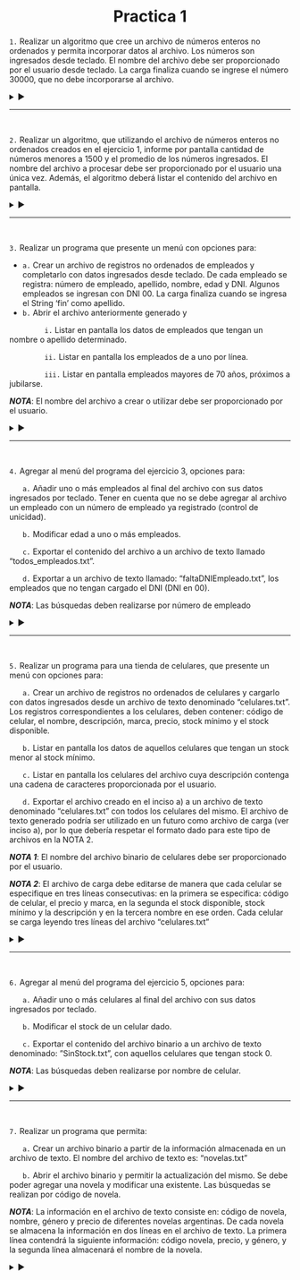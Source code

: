 <h1 align="center">Practica 1</h1>

```1.``` Realizar un algoritmo que cree un archivo de números enteros no ordenados y permita incorporar datos al archivo. Los números son ingresados desde teclado. El nombre del archivo debe ser proporcionado por el usuario desde teclado. La carga finaliza cuando se ingrese el número 30000, que no debe incorporarse al archivo.

<details>

<summary> ▶️ </summary>
<br>
  
```Pas
program Practica1Ejercicio1;

type
    archivo = file of integer;
    cadena20 = string[20];

procedure CrearArchivo(var arch_logico:archivo; var arch_fisico:cadena20);
var
    num:integer;
begin
    writeln('Ingrese el nombre del archivo');
    readln(arch_fisico);
    assign(arch_logico, arch_fisico);
    rewrite(arch_logico);
	
    write('Ingrese un numero: ');
    readln(num);
    while (num <> 30000) do begin
        write(arch_logico, num);
        write('Ingrese un numero: ');
        readln(num);
    end;
    close(arch_logico);
end;

var
    arch_logico : archivo;
    arch_fisico : cadena20;

BEGIN
    CrearArchivo(arch_logico, arch_fisico);
END.
```
  
</details>

<hr><br>

```2.``` Realizar un algoritmo, que utilizando el archivo de números enteros no ordenados creados en el ejercicio 1, informe por pantalla cantidad de números menores a 1500 y el promedio de los números ingresados. El nombre del archivo a procesar debe ser proporcionado por el usuario una única vez. Además, el algoritmo deberá listar el contenido del archivo en pantalla.

<details>

<summary> ▶️ </summary>
<br>
  
```Pas
program Practica1Ejercicio2;

type
    archivo = file of integer;
    cadena20 = string[20];

procedure Informar (var arch_logico:archivo);
var
    numActual:integer;
    cantMenor:integer;
    cantTotal:integer;
    cantNums:integer;
    promedio:real;
begin
    cantNums:=0;
    cantMenor:=0;
    cantTotal:=0;
    promedio:=0;
    reset(arch_logico);
    while (not eof(arch_logico)) do begin
        cantNums := cantNums + 1;
        read(arch_logico, numActual);
        if (numActual < 1500) then begin
            cantTotal := cantTotal + numActual;
            cantMenor := cantMenor + 1;
        end;
    end;
    close(arch_logico);
    promedio:=cantTotal/cantNums;
    writeln('La cantidad de numeros menores a 1500 son ', cantMenor);
    writeln('El promedio de los numeros es de ', promedio:2:2);
end;

var
    arch_logico:archivo;
    arch_fisico:cadena20;
	
BEGIN
    writeln('Ingrese el nombre del archivo a imprimir: ');
    readln(arch_fisico);
    assign(arch_logico, arch_fisico);
    Informar(arch_logico);
END.
```
  
</details>

<hr><br>

```3.``` Realizar un programa que presente un menú con opciones para:

- ```a.``` Crear un archivo de registros no ordenados de empleados y completarlo con datos ingresados desde teclado. De cada empleado se registra: número de empleado, apellido, nombre, edad y DNI. Algunos empleados se ingresan con DNI 00. La carga finaliza cuando se ingresa el String ‘fin’ como apellido.
- ```b.``` Abrir el archivo anteriormente generado y

‎ ‎ ‎ ‎ ‎ ‎ ‎ ‎ ‎ ‎ ‎ ‎ ‎ ‎ ‎ ‎ ```i.``` Listar en pantalla los datos de empleados que tengan un nombre o apellido determinado.

‎ ‎ ‎ ‎ ‎ ‎ ‎ ‎ ‎ ‎ ‎ ‎ ‎ ‎ ‎ ‎ ```ii.``` Listar en pantalla los empleados de a uno por línea.

‎ ‎ ‎ ‎ ‎ ‎ ‎ ‎ ‎ ‎ ‎ ‎ ‎ ‎ ‎ ‎ ```iii.``` Listar en pantalla empleados mayores de 70 años, próximos a jubilarse.

***NOTA***: El nombre del archivo a crear o utilizar debe ser proporcionado por el usuario.

<details>

<summary> ▶️ </summary>
<br>
  
```Pas
program Practica1Ejercicio3;

type
    cad20=string[20];
    cadDNI=string[8];
    empleado = record
        nombre:cad20;
        apellido:cad20;
        edad:integer;
        nro:integer;
        DNI:cadDNI;
    end;
    archivo = file of empleado;

procedure LeerEmpleado(var e:empleado);
begin
    write('Ingrese el apellido: ');
    readln(e.apellido);
    if (e.apellido <> 'fin') then begin
        write('Ingrese el nombre: ');
        readln(e.nombre);
        write('Ingrese la edad: ');
        readln(e.edad);
        write('Ingrese el numero de empleado: ');
        readln(e.nro);
        write('Ingrese el DNI: ');
        readln(e.DNI);
    end;
end;

procedure crearArchivo(var archLogico:archivo; var archFisico:cad20);
var
    e:empleado;
begin
    write('Ingrese el nombre del archivo a crear: ');
    readln(archFisico);
    assign(archLogico, archFisico);
    rewrite(archLogico);
    LeerEmpleado(e);
    while (e.apellido <> 'fin') do begin
        write(archLogico, e);
        LeerEmpleado(e);
    end;
    close(archLogico);
end;

procedure MostrarPersona(e:empleado);
begin
    WriteLn('Nro Empleado: ',e.nro);
    WriteLn('Apellido: ',e.apellido);
    WriteLn('Nombre: ',e.nombre);
    WriteLn('Dni: ',e.dni);
    WriteLn('Edad: ',e.edad);
end;

procedure Incisoi(var archLogico:archivo);
var
    e:empleado;
    nombre:cad20;
begin
    write('Ingrese un nombre a buscar: ');
    readln(nombre);
    reset(archLogico);
    while (not eof(archLogico)) do begin
        read(archLogico, e);
        if ((e.nombre = nombre) or (e.apellido = nombre)) then
            MostrarPersona(e);
    end;
    close(archLogico);
end;

procedure Incisoii(var archLogico:archivo);
var
    e:empleado;
begin
    reset(archLogico);
    while (eof(archLogico)) do begin
        read(archLogico,e);
        MostrarPersona(e);
        writeln('____________________');
    end;
    close(archLogico);
end;

procedure Incisoiii(var archLogico:archivo);
var
    e:empleado;
begin
    reset(archLogico);
    while (not eof(archLogico)) do begin
        read(archLogico, e);
        if (e.edad > 70) then begin 
            MostrarPersona(e);
            writeln('____________________');
        end;
    end;
    close(archLogico);
end;

procedure Menu ();
var
    opcion:integer;
    archFisico:cad20;
    archLogico:archivo;
begin
    opcion:=0;
    while (opcion <> 5) do begin
        writeln('_______________________');
        writeln('1 | Crear un Archivo con empleados(Siempre lo primero)');
        writeln('2 | Datos de Empleados con un apellido predeterminado');
        writeln('3 | Mostrar todos la Empleados');
        writeln('4 | Mostrar las Empleados mayores de 70');
        writeln('5 | Cerrar Menu');
        write('Opcion: ');
        readln(opcion);
        writeln('_______________________');
        case opcion of
            1:CrearArchivo(archLogico,archFisico);
            2:Incisoi(archLogico);
            3:Incisoii(archLogico);
            4:Incisoiii(archLogico);
            5:writeln('Archivo cerrado');
            else writeln('Numero Invalido');
        end;
    end;
end;

BEGIN
    Menu();	
END.
```
  
</details>

<hr><br>

```4.``` Agregar al menú del programa del ejercicio 3, opciones para:

‎ ‎ ‎ ‎ ‎ ‎ ‎```a.``` Añadir uno o más empleados al final del archivo con sus datos ingresados por teclado. Tener en cuenta que no se debe agregar al archivo un empleado con un número de empleado ya registrado (control de unicidad).

‎ ‎ ‎ ‎ ‎ ‎ ‎```b.``` Modificar edad a uno o más empleados.

‎ ‎ ‎ ‎ ‎ ‎ ‎```c.``` Exportar el contenido del archivo a un archivo de texto llamado “todos_empleados.txt”.

‎ ‎ ‎ ‎ ‎ ‎ ‎```d.``` Exportar a un archivo de texto llamado: “faltaDNIEmpleado.txt”, los empleados que no tengan cargado el DNI (DNI en 00).

***NOTA***: Las búsquedas deben realizarse por número de empleado

<details>

<summary> ▶️ </summary>
<br>
  
```Pas
program Practica1Ejercicio4;

type
    cad20=string[20];
    cadDNI=string[8];
    empleado = record
        nombre:cad20;
        apellido:cad20;
        edad:integer;
        nro:integer;
        DNI:cadDNI;
    end;
    archivo = file of empleado;

procedure LeerEmpleado(var e:empleado);
begin
    write('Ingrese el apellido: ');
    readln(e.apellido);
    if (e.apellido <> 'fin') then begin
        write('Ingrese el nombre: ');
        readln(e.nombre);
        write('Ingrese la edad: ');
        readln(e.edad);
        write('Ingrese el numero de empleado: ');
        readln(e.nro);
        write('Ingrese el DNI: ');
        readln(e.DNI);
    end;
end;

procedure crearArchivo(var archLogico:archivo; var archFisico:cad20);
var
    e:empleado;
begin
    write('Ingrese el nombre del archivo a crear: ');
    readln(archFisico);
    assign(archLogico, archFisico);
    rewrite(archLogico);
    LeerEmpleado(e);
    while (e.apellido <> 'fin') do begin
        write(archLogico, e);
        LeerEmpleado(e);
    end;
    close(archLogico);
end;

procedure MostrarPersona(e:empleado);
begin
    WriteLn('Nro Empleado: ',e.nro);
    WriteLn('Apellido: ',e.apellido);
    WriteLn('Nombre: ',e.nombre);
    WriteLn('Dni: ',e.dni);
    WriteLn('Edad: ',e.edad);
end;

procedure Incisoi(var archLogico:archivo);
var
    e:empleado;
    nombre:cad20;
begin
    write('Ingrese un nombre a buscar: ');
    readln(nombre);
    reset(archLogico);
    while (not eof(archLogico)) do begin
        read(archLogico, e);
        if ((e.nombre = nombre) or (e.apellido = nombre)) then
            MostrarPersona(e);
    end;
    close(archLogico);
end;

procedure Incisoii(var archLogico:archivo);
var
    e:empleado;
begin
    reset(archLogico);
    while (eof(archLogico)) do begin
        read(archLogico,e);
        MostrarPersona(e);
        writeln('____________________');
    end;
    close(archLogico);
end;

procedure Incisoiii(var archLogico:archivo);
var
    e:empleado;
begin
    reset(archLogico);
    while (not eof(archLogico)) do begin
        read(archLogico, e);
        if (e.edad > 70) then begin 
            MostrarPersona(e);
            writeln('____________________');
        end;
    end;
    close(archLogico);
end;

procedure IncisoA(var archLogico:archivo);
var
    e, aux:empleado;
    opcion:string;
    ok:boolean;
begin
    reset(archLogico);
    repeat
        ok:=true;
        LeerEmpleado(e);
        while ((not eof(archLogico)) and (ok)) do begin
            read(archLogico,aux);
            if (e.nro = aux.nro) then 
                ok:=false;
        end;
        if (not ok) then begin
            write(archLogico,e);
            writeln('Empleado aniadido');
        end else
            writeln('Empleado ya existente');
        write('Desea agregar otro empleado? ');
        readln(opcion);
    until opcion = 'No';
    close(archLogico);
end;

procedure IncisoB(var archLogico:archivo);
var
    nro:integer;
    aux:empleado;
    opcion:string;
begin
    reset(archLogico);
    repeat
        writeln('Ingrese un Nro de empleado a modificar; ');
        read(nro);
        read(archLogico, aux);
        while ((not eof(archLogico)) and (aux.nro <> nro)) do begin
            read(archLogico, aux);
        end;
        write('Ingrese la nueva edad: ');
        readln(nro);
        aux.nro:=nro;
        write('Desea modificar otra edad? ');
        readln(opcion);
    until opcion = 'No';
    close(archLogico);
end;

procedure IncisoC(var archLogico:archivo);
var
    carga:text;
    e:empleado;
begin
    assign(carga, 'Empleados.txt');
    reset(archLogico);
    rewrite(carga);
    while (not eof(archLogico)) do begin
        read(archLogico, e);
            with e do
                writeln(carga, ' ', nro, ' ', apellido, ' ', nombre, ' ', edad, ' ', DNI);
    end;
    writeln('Archivo exportado');
    close(archLogico);
    close(carga);
end;

procedure IncisoD (var archLogico:archivo);
var
    carga:text;
    e:empleado;
begin
    assign(carga, 'faltaDNIEmpleado.txt');
    reset(archLogico);
    rewrite(carga);
    while (not eof(archLogico)) do begin
        read(archLogico, e);
        if (e.DNI = '00') then begin
            with e do
                writeln(carga, ' ', nro, ' ', apellido, ' ', nombre, ' ', edad, ' ', DNI);
        end;
    end;
    writeln('Archivo exportado');
    close(archLogico);
    close(carga);
end;

procedure Menu ();
var
    opcion:integer;
    archFisico:cad20;
    archLogico:archivo;
begin
    opcion:=0;
    while (opcion <> 9) do begin
        writeln('_______________________');
        writeln('1 | Crear un Archivo con empleados');
        writeln('2 | Datos de Empleados con un apellido predeterminado');
        writeln('3 | Mostrar todos la Empleados');
        writeln('4 | Mostrar las Empleados mayores de 70');
        writeln('5 | Aniadir empleado');
        writeln('6 | Modificar edades');
        writeln('7 | Exportar contenido a un .txt');
        writeln('8 | Exportar empleados sin DNI a un .txt');
        writeln('9 | Cerrar Menu');
        write('Opcion: ');
        readln(opcion);
        writeln('_______________________');
        case opcion of
            1:CrearArchivo(archLogico,archFisico);
            2:Incisoi(archLogico);
            3:Incisoii(archLogico);
            4:Incisoiii(archLogico);
            5:IncisoA(archLogico);
            6:IncisoB(archLogico);
            7:IncisoC(archLogico);
            8:IncisoD(archLogico);
            9:writeln('Archivo cerrado');
            else writeln('Numero Invalido');
        end;
    end;
end;

BEGIN
    Menu();	
END.
```
  
</details>

<hr><br>

```5.``` Realizar un programa para una tienda de celulares, que presente un menú con opciones para:

‎ ‎ ‎ ‎ ‎ ‎ ‎```a.``` Crear un archivo de registros no ordenados de celulares y cargarlo con datos ingresados desde un archivo de texto denominado “celulares.txt”. Los registros correspondientes a los celulares, deben contener: código de celular, el nombre, descripción, marca, precio, stock mínimo y el stock disponible.

‎ ‎ ‎ ‎ ‎ ‎ ‎```b.``` Listar en pantalla los datos de aquellos celulares que tengan un stock menor al stock mínimo.

‎ ‎ ‎ ‎ ‎ ‎ ‎```c.``` Listar en pantalla los celulares del archivo cuya descripción contenga una cadena de caracteres proporcionada por el usuario.

‎ ‎ ‎ ‎ ‎ ‎ ‎```d.``` Exportar el archivo creado en el inciso a) a un archivo de texto denominado “celulares.txt” con todos los celulares del mismo. El archivo de texto generado podría ser utilizado en un futuro como archivo de carga (ver inciso a), por lo que debería respetar el formato dado para este tipo de archivos en la NOTA 2.

***NOTA 1***: El nombre del archivo binario de celulares debe ser proporcionado por el usuario.

***NOTA 2***: El archivo de carga debe editarse de manera que cada celular se especifique en tres líneas consecutivas: en la primera se especifica: código de celular, el precio y marca, en la segunda el stock disponible, stock mínimo y la descripción y en la tercera nombre en ese orden. Cada celular se carga leyendo tres líneas del archivo “celulares.txt”

<details>

<summary> ▶️ </summary>
<br>
  
```Pas
program Practica1Ejercicio5;

type
    cad20=string[20];
    celulares=record
        cod:integer;
        nombre:cad20;
        desc:cad20;
        marca:cad20;
        precio:real;
        stockMin:integer;
        stockDis:integer;
    end;
    archivo = file of celulares;

procedure CrearArchivo(var archLogico:archivo; var archFisico:cad20);
var
    carga: text;
    c:celulares;
begin
    write('Ingrese un nombre de archivo: ');
    readln(archFisico);
    assign(archLogico, archFisico);
    assign(carga, 'celulares.txt');
    rewrite(archLogico);
    reset(carga);
    while (not eof(carga)) do begin
        with c do readln(carga, cod, precio, marca);
        with c do readln(carga, stockDis, stockMin,desc);
        with c do readln(carga, nombre);
        write(archLogico, c)
    end;
    writeln('Archivo cargado');
    close(archLogico);
    close(carga);
end;

procedure ListarStock(var archLogico:archivo);
var
    c:celulares;
begin
    reset(archLogico);
    while (not eof(archLogico)) do begin
        read(archLogico,c);
        if (c.stockDis < c.stockMin) then begin
            with c do begin
                WriteLn('Codigo: ',cod);
                writeln('Nombre:', nombre);
                writeln('Descripcion:', desc);
                WriteLn('Marca: ',marca);
                writeln('Precio:', precio:2:2);
                WriteLn('Stock Minimo:',stockMin);
                writeln('Stock:', stockDis);
                WriteLn('_________');
            end;
        end;
    end;
    close(archLogico);
end;

procedure ListarDesc(var archLogico:archivo);
var
    c:celulares;
    UserDesc:cad20;
begin
    reset(archLogico);
    write('Ingrese una descripcion a buscar: ');
    readln(UserDesc);
    while (not eof(archLogico)) do begin
        read(archLogico,c);
        UserDesc:=Concat(' ',UserDesc); 
        if (UserDesc = c.desc) then begin
            with c do begin
                WriteLn('Codigo: ',cod);
                writeln('Nombre: ', nombre);
                writeln('Descripcion: ', desc);
                WriteLn('Marca: ',marca);
                writeln('Precio: ', precio:2:2);
                WriteLn('Stock Minimo: ',stockMin);
                writeln('Stock: ', stockDis);
                WriteLn('_________');
            end;
        end;
    end;
    close(archLogico);
end;

procedure ExportarArchivo(var archLogico:archivo);
var
    c:celulares;
    carga:text;
begin
    reset(archLogico);
    assign(carga,'celulares.txt');
    rewrite(carga);
    while (not eof(archLogico)) do begin
        read(archLogico,c);
            with c do begin
                writeln(carga, cod, precio, marca);
                writeln(carga, stockDis, stockMin,desc);
                writeln(carga, nombre);
            end;
    end;
end;

procedure Menu();
var
    archLogico:archivo;
    archFisico:cad20;
    opcion:integer;
begin
    opcion:=0;
    while (opcion <> 5) do begin
        writeln('1 | Crear archivo');
        writeln('2 | Listar celulares con poco stock');
        writeln('3 | Listar celulares por descripcion');
        writeln('4 | Exportar a .txt');
        writeln('5 | Cerrar Archivo');
        write('Opcion: ');
        readln(opcion);
        writeln('_______________________');
        case opcion of
            1:CrearArchivo(archLogico, archFisico);
            2:ListarStock(archLogico);
            3:ListarDesc(archLogico);
            4:ExportarArchivo(archLogico);
            5:Writeln('Archivo cerrado');
        else writeln('Opcion invalida');
        end;
    end;
end;

BEGIN
    Menu();
END.
```
  
</details>

<hr><br>

```6.```  Agregar al menú del programa del ejercicio 5, opciones para:

‎ ‎ ‎ ‎ ‎ ‎ ‎```a.``` Añadir uno o más celulares al final del archivo con sus datos ingresados por teclado.

‎ ‎ ‎ ‎ ‎ ‎ ‎```b.``` Modificar el stock de un celular dado.

‎ ‎ ‎ ‎ ‎ ‎ ‎```c.``` Exportar el contenido del archivo binario a un archivo de texto denominado: ”SinStock.txt”, con aquellos celulares que tengan stock 0.

***NOTA***: Las búsquedas deben realizarse por nombre de celular.

<details>

<summary> ▶️ </summary>
<br>
  
```Pas
program Practica1Ejercicio6;

type
    cad20=string[20];
    celular=record
        cod:integer;
        nombre:cad20;
        desc:cad20;
        marca:cad20;
        precio:real;
        stockMin:integer;
        stockDis:integer;
    end;
    archivo = file of celular;

procedure CrearArchivo(var archLogico:archivo; var archFisico:cad20);
var
    carga: text;
    c:celular;
begin
    write('Ingrese un nombre de archivo: ');
    readln(archFisico);
    assign(archLogico, archFisico);
    assign(carga, 'celulares.txt');
    rewrite(archLogico);
    reset(carga);
    while (not eof(carga)) do begin
        with c do readln(carga, cod, precio, marca);
        with c do readln(carga, stockDis, stockMin,desc);
        with c do readln(carga, nombre);
        write(archLogico, c)
    end;
    writeln('Archivo cargado');
    close(archLogico);
    close(carga);
end;

procedure ListarStock(var archLogico:archivo);
var
    c:celular;
begin
    reset(archLogico);
    while (not eof(archLogico)) do begin
        read(archLogico,c);
        if (c.stockDis < c.stockMin) then begin
            with c do begin
                WriteLn('Codigo: ',cod);
                writeln('Nombre: ', nombre);
                writeln('Descripcion:', desc);
                WriteLn('Marca:',marca);
                writeln('Precio: ', precio:2:2);
                WriteLn('Stock Minimo: ',stockMin);
                writeln('Stock: ', stockDis);
                WriteLn('_________');
            end;
        end;
    end;
    close(archLogico);
end;

procedure ListarDesc(var archLogico:archivo);
var
    c:celular;
    UserDesc:cad20;
begin
    reset(archLogico);
    write('Ingrese una descripcion a buscar: ');
    readln(UserDesc);
    UserDesc:=Concat(' ',UserDesc); 
    while (not eof(archLogico)) do begin
        read(archLogico,c);
        if (UserDesc = c.desc) then begin
            with c do begin
                WriteLn('Codigo: ',cod);
                writeln('Nombre: ', nombre);
                writeln('Descripcion:', desc);
                WriteLn('Marca:',marca);
                writeln('Precio: ', precio:2:2);
                WriteLn('Stock Minimo: ',stockMin);
                writeln('Stock: ', stockDis);
                WriteLn('_________');
            end;
        end;
    end;
    close(archLogico);
end;

procedure ExportarArchivo(var archLogico:archivo);
var
    c:celular;
    carga:text;
begin
    reset(archLogico);
    assign(carga,'celulares2.txt');
    rewrite(carga);
    while (not eof(archLogico)) do begin
        read(archLogico,c);
            with c do begin
                writeln(carga, 'Codigo:.......', cod, '   Precio:.......', precio:2:2, '  Marca:.......', Copy(marca, 2, Length(marca)-1){Elimina el primer caracter de c.marca});
                writeln(carga, 'Stock actual:.', stockDis, '   Stock minimo:.', stockMin,'     Descripcion:.', Copy(desc, 2, Length(desc)-1){Elimina el primer caracter de c.desc});
                writeln(carga, 'Nombre:.......', nombre);
                writeln(carga, '');
            end;
    end;
    close(archLogico);
    close(carga);
end;

procedure LeerCelular(var c:celular);
begin
    write('Ingrese el codigo: ');
    readln(c.cod);
    write('Ingrese el nombre: ');
    readln(c.nombre);
    write('Ingrese la descripcion: ');
    readln(c.desc);
    c.desc := Concat(' ',c.desc);
    write('Ingrese la marca: ');
    readln(c.marca);
    c.marca := Concat(' ',c.marca);
    write('Ingrese el precio: ');
    readln(c.precio);
    write('Ingrese el stock minimo: ');
    readln(c.stockMin);
    write('Ingrese el stock disponible: ');
    readln(c.stockDis);
end;

procedure AgregarCelular(var archLogico:archivo);
var
    c:celular;
    opcion:cad20;
begin
    reset(archLogico);
    seek(archLogico,fileSize(archLogico));
    repeat
        LeerCelular(c);
        write(archLogico,c);
        write('Desea agregar otro celular? ');
        readln(opcion);
    until opcion = 'No';
    close(archLogico);
end;

procedure ModificarStock(var archLogico:archivo);
var
    nombre:cad20;
    c:celular;
begin
    reset(archLogico);
    read(archLogico,c);
    write('Ingrese un nombre a buscar: ');
    readln(nombre);
    while ((not eof(archLogico)) and (c.nombre <> nombre)) do begin
        read(archLogico,c);
    end;
    write('Ingrese el nuevo stock: ');
    readln(c.stockDis);
    seek(archLogico,filePos(archLogico)-1);
    write(archLogico,c);
    close(archLogico);
end;

procedure ExportarSinStock(var archLogico:archivo);
var
    c:celular;
    carga:text;
begin
    reset(archLogico);
    assign(carga,'SinStock.txt');
    rewrite(carga);
    while (not eof(archLogico)) do begin
        read(archLogico,c);
        if (c.stockDis = 0) then begin
            with c do begin
                writeln(carga, 'Codigo:.......', cod, '   Precio:.......', precio:2:2, '  Marca:.......', marca);
                writeln(carga, 'Stock actual:.', stockDis, '   Stock minimo:.', stockMin,'     Descripcion:.',desc);
                writeln(carga, 'Nombre:.......', nombre);
                writeln(carga, '');
            end;
        end;
    end;
    close(carga);
    close(archLogico);
end;

procedure Menu();
var
    archLogico:archivo;
    archFisico:cad20;
    opcion:integer;
begin
    opcion:=0;
    while (opcion <> 8) do begin
        writeln('_______________________');
        writeln('1 | Crear archivo');
        writeln('2 | Listar celulares con poco stock');
        writeln('3 | Listar celulares por descripcion');
        writeln('4 | Exportar a .txt');
        writeln('5 | Aniadir celular');
        writeln('6 | Modificar stock');
        writeln('7 | Exportar a SinStock.txt');
        writeln('8 | Cerrar Archivo');
        write('Opcion: ');
        readln(opcion);
        writeln('_______________________');
        case opcion of
            1:CrearArchivo(archLogico, archFisico);
            2:ListarStock(archLogico);
            3:ListarDesc(archLogico);
            4:ExportarArchivo(archLogico);
            5:AgregarCelular(archlogico);
            6:ModificarStock(archlogico);
            7:ExportarSinStock(archlogico);
            8:Writeln('Archivo cerrado');
        else
        end;
    end;
end;

BEGIN
    Menu();
END.
```
  
</details>

<hr><br>

```7.``` Realizar un programa que permita:

‎ ‎ ‎ ‎ ‎ ‎ ‎```a.``` Crear un archivo binario a partir de la información almacenada en un archivo de texto. El nombre del archivo de texto es: “novelas.txt”

‎ ‎ ‎ ‎ ‎ ‎ ‎```b.``` Abrir el archivo binario y permitir la actualización del mismo. Se debe poder agregar una novela y modificar una existente. Las búsquedas se realizan por código de novela.

***NOTA***: La información en el archivo de texto consiste en: código de novela, nombre, género y precio de diferentes novelas argentinas. De cada novela se almacena la información en dos líneas en el archivo de texto. La primera línea contendrá la siguiente información: código novela, precio, y género, y la segunda línea almacenará el nombre de la novela.

<details>

<summary> ▶️ </summary>
<br>
  
```Pas
program Practica1Ejercicio7;

type
    cad20=string[20];
    novela=record
        cod:integer;
        nombre:cad20;
        genero:cad20;
        precio:real;
    end;
    archivo=file of novela;

procedure CrearArchivo(var archLogico:archivo; var archFisico:cad20);
var
    carga:text;
    n:novela;
begin
        
    write('Ingrese el nombre del archivo: ');
    readln(archFisico);
    assign(archLogico, archFisico);
    rewrite(archLogico);
    assign(carga,'novelas.txt');
    reset(carga);
    while (not eof(carga)) do begin
        with n do readln(carga, cod, precio, genero);
        with n do readln(carga, nombre);
        write(archLogico, n);
    end;
    writeln('Archivo cargado.');
    close(archLogico);
    close(carga);
end;

procedure LeerNovela(var n:novela);
begin
    with n do begin
        write('Ingrese el codigo: ');
        readln(cod);
        write('Ingrese el nombre: ');
        readln(nombre);
        write('Ingrese el genero: ');
        readln(genero);
        write('Ingrese el precio: ');
        readln(precio);
    end;
end;

procedure AgregarNovela(var archLogico:archivo);
var
    n:novela;
begin
    reset(archLogico);
    seek(archLogico,fileSize(archLogico));
    LeerNovela(n);
    write(archLogico,n);
    close(archLogico);
end;

procedure ModificarNovela(var archLogico:archivo);
var
    n:novela;
    cod:integer;
begin
    reset(archLogico);
    write('Ingrese el codigo de la novela a modificar: ');
    readln(cod);
    read(archLogico,n);
    while ((not eof(archLogico)) and (cod <> n.cod)) do begin
        read(archLogico,n);
    end;
    seek(archLogico,filePos(archLogico) - 1);
    write('Codigo antiguo: ', n.cod);
    write('Codigo nuevo: ');
    readln(n.cod);
    write('Precio antiguo: ', n.precio);
    write('Precio nuevo: ');
    readln(n.precio);
    write('Genero antiguo: ', n.genero);
    write('Genero nuevo: ');
    readln(n.genero);
    write('Nombre antiguo: ', n.nombre);
    write('Nombre nuevo: ');
    readln(n.nombre);
        
    write(archLogico, n);
    close(archLogico);
end;

var
    archLogico:archivo;
    archFisico:cad20;

BEGIN
    CrearArchivo(archLogico, archFisico);
    AgregarNovela(archLogico);
    ModificarNovela(archLogico);    
END.
```
  
</details>
